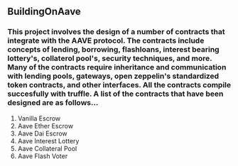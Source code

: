 ## BuildingOnAave 

### This project involves the design of a number of contracts that integrate with the AAVE protocol. The contracts include concepts of lending, borrowing, flashloans, interest bearing lottery's, collaterol pool's, security techniques, and more. Many of the contracts require inheritance and communication with lending pools, gateways, open zeppelin's standardized token contracts, and other interfaces. All the contracts compile succesfully with truffle.  A list of the contracts that have been designed are as follows...

1. Vanilla Escrow
2. Aave Ether Escrow
3. Aave Dai Escrow
4. Aave Interest Lottery
5. Aave Collateral Pool
6. Aave Flash Voter 
